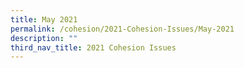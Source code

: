 ```yaml
---
title: May 2021
permalink: /cohesion/2021-Cohesion-Issues/May-2021
description: ""
third_nav_title: 2021 Cohesion Issues
---
```

